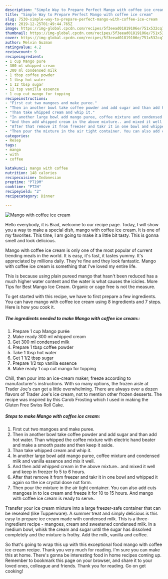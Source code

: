 ```yaml
---
description: "Simple Way to Prepare Perfect Mango with coffee ice cream"
title: "Simple Way to Prepare Perfect Mango with coffee ice cream"
slug: 7530-simple-way-to-prepare-perfect-mango-with-coffee-ice-cream
date: 2019-12-25T01:49:44.765Z
image: https://img-global.cpcdn.com/recipes/5f3eead01819106e/751x532cq70/mango-with-coffee-ice-cream-recipe-main-photo.jpg
thumbnail: https://img-global.cpcdn.com/recipes/5f3eead01819106e/751x532cq70/mango-with-coffee-ice-cream-recipe-main-photo.jpg
cover: https://img-global.cpcdn.com/recipes/5f3eead01819106e/751x532cq70/mango-with-coffee-ice-cream-recipe-main-photo.jpg
author: Melvin Guzman
ratingvalue: 4.2
reviewcount: 9
recipeingredient:
- 1 cup Mango pure
- 300 ml whipped cream
- 300 ml condensed milk
- 1 tbsp coffee powder
- 1 tbsp hot water
- 1 12 tbsp sugar
- 12 tsp vanilla essence
- 1 cup cut mango for topping
recipeinstructions:
- "First cut two mangoes and make puree."
- "Then in another bowl take coffee powder and add sugar and than add hot water. Than whipped the coffee mixture with electric hand beater and make a smooth paste and then keep it aside."
- "Than take whipped cream and whip it."
- "In another large bowl add mango puree, coffee mixture and condensed milk and vanilla essence and mix it well."
- "And then add whipped cream in the above mixture.. and mixed it well and keep in freezer fo 5 to 6 hours."
- "After that remove it from freezer and takr it in one bowl and whipped it again so the ice crystal dose not form."
- "Then pour the mixture in the air tight container. You can also add cuts mangoes in to ice cream and freeze it for 10 to 15 hours. And mango with coffee ice cream is ready to serve.."
categories:
- Resep
tags:
- mango
- with
- coffee

katakunci: mango with coffee
nutrition: 148 calories
recipecuisine: Indonesian
preptime: "PT19M"
cooktime: "PT2H"
recipeyield: "2"
recipecategory: Dinner

---
```



![Mango with coffee ice cream](https://img-global.cpcdn.com/recipes/5f3eead01819106e/751x532cq70/mango-with-coffee-ice-cream-recipe-main-photo.jpg)

Hello everybody, it is Brad, welcome to our recipe page. Today, I will show you a way to make a special dish, mango with coffee ice cream. It is one of my favorites. This time, I am going to make it a little bit tasty. This is gonna smell and look delicious.

Mango with coffee ice cream is only one of the most popular of current trending meals in the world. It is easy, it's fast, it tastes yummy. It's appreciated by millions daily. They're fine and they look fantastic. Mango with coffee ice cream is something that I've loved my entire life.

This is because using plain pureed mango that hasn&#39;t been reduced has a much higher water content and the water is what causes the icicles. More Tips for Best Mango Ice Cream. Organic or cage free is not the measure.


To get started with this recipe, we have to first prepare a few ingredients. You can have mango with coffee ice cream using 8 ingredients and 7 steps. Here is how you cook it.

##### The ingredients needed to make Mango with coffee ice cream::

1. Prepare 1 cup Mango purée
1. Make ready 300 ml whipped cream
1. Get 300 ml condensed milk
1. Prepare 1 tbsp coffee powder
1. Take 1 tbsp hot water
1. Get 1 1/2 tbsp sugar
1. Prepare 1/2 tsp vanilla essence
1. Make ready 1 cup cut mango for topping


Chill, then pour into an ice-cream maker; freeze according to manufacturer&#39;s instructions. With so many options, the frozen aisle at Trader Joe&#39;s can get a little overwhelming. There are always over a dozen flavors of Trader Joe&#39;s ice cream, not to mention other frozen desserts. The recipe was inspired by this Carob Frosting which I used in making the Gluten Free Swiss Roll Cake. 

##### Steps to make Mango with coffee ice cream:

1. First cut two mangoes and make puree.
1. Then in another bowl take coffee powder and add sugar and than add hot water. Than whipped the coffee mixture with electric hand beater and make a smooth paste and then keep it aside.
1. Than take whipped cream and whip it.
1. In another large bowl add mango puree, coffee mixture and condensed milk and vanilla essence and mix it well.
1. And then add whipped cream in the above mixture.. and mixed it well and keep in freezer fo 5 to 6 hours.
1. After that remove it from freezer and takr it in one bowl and whipped it again so the ice crystal dose not form.
1. Then pour the mixture in the air tight container. You can also add cuts mangoes in to ice cream and freeze it for 10 to 15 hours. And mango with coffee ice cream is ready to serve..


Transfer your ice cream mixture into a large freezer-safe container that can be resealed (like Tupperware). A summer treat and simply delicious is this easy to prepare ice cream made with condensed milk. This is a three-ingredient recipe - mangoes, cream and sweetened condensed milk. In a medium bowl, whisk the cream and sugar until the sugar has dissolved completely and the mixture is frothy. Add the milk, vanilla and coffee. 

So that's going to wrap this up with this exceptional food mango with coffee ice cream recipe. Thank you very much for reading. I'm sure you can make this at home. There's gonna be interesting food in home recipes coming up. Remember to bookmark this page on your browser, and share it to your loved ones, colleague and friends. Thank you for reading. Go on get cooking!
